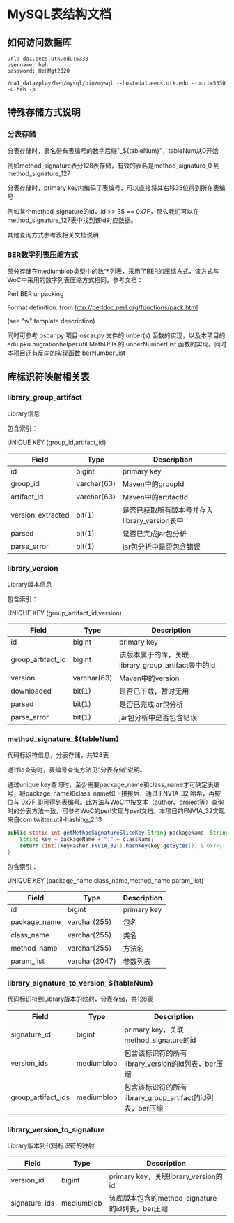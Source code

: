 # MySQL表结构文档

## 如何访问数据库

```
url: da1.eecs.utk.edu:5330
username: heh
password: HeHMgt2020
```

```shell script
/da1_data/play/heh/mysql/bin/mysql --host=da1.eecs.utk.edu --port=5330 -u heh -p
```

## 特殊存储方式说明

### 分表存储

分表存储时，表名带有表编号的数字后缀"_${tableNum}"，tableNum从0开始

例如method_signature表分128表存储，有效的表名是method_signature_0 到 method_signature_127

分表存储时，primary key内编码了表编号，可以直接将其右移35位得到所在表编号

例如某个method_signature的id，id >> 35 == 0x7F，那么我们可以在method_signature_127表中找到该id对应数据。

其他查询方式参考表相关文档说明

### BER数字列表压缩方式

部分存储在mediumblob类型中的数字列表，采用了BER的压缩方式，该方式与WoC中采用的数字列表压缩方式相同，参考文档：

Perl BER unpacking

Format definition: from http://perldoc.perl.org/functions/pack.html

(see "w" template description)

同时可参考 oscar.py 项目 oscar.py 文件的 unber(s) 函数的实现，以及本项目的 edu.pku.migrationhelper.util.MathUtils 的 unberNumberList 函数的实现。同时本项目还有反向的实现函数 berNumberList

## 库标识符映射相关表

### library_group_artifact
Library信息

包含索引：

UNIQUE KEY (group_id,artifact_id)

| Field | Type | Description |
| ----- | ---- | ----------- |
| id | bigint | primary key |
| group_id | varchar(63) | Maven中的groupId |
| artifact_id | varchar(63) | Maven中的artifactId |
| version_extracted | bit(1) | 是否已获取所有版本号并存入library_version表中 |
| parsed | bit(1) | 是否已完成jar包分析 |
| parse_error | bit(1) | jar包分析中是否包含错误 |

### library_version 

Library版本信息

包含索引：

UNIQUE KEY (group_artifact_id,version)

| Field | Type | Description |
| ----- | ---- | ----------- |
| id | bigint | primary key |
| group_artifact_id | bigint | 该版本属于的库，关联library_group_artifact表中的id |
| version | varchar(63) | Maven中的version |
| downloaded | bit(1) | 是否已下载，暂时无用 |
| parsed | bit(1) | 是否已完成jar包分析 |
| parse_error | bit(1) | jar包分析中是否包含错误 |

### method_signature_${tableNum}

代码标识符信息，分表存储，共128表

通过id查询时，表编号查询方法见“分表存储”说明。

通过unique key查询时，至少需要package_name和class_name才可确定表编号，将package_name和class_name如下拼接后，通过 FNV1A_32 哈希，再按位与 0x7F 即可得到表编号。此方法与WoC中按文本（author、project等）查询时的分表方法一致，可参考WoC的perl实现与perl文档。本项目的FNV1A_32实现来自com.twitter:util-hashing_2.13

```Java
public static int getMethodSignatureSliceKey(String packageName, String className) {
    String key = packageName + ":" + className;
    return (int)(KeyHasher.FNV1A_32().hashKey(key.getBytes()) & 0x7F;
}
```

包含索引：

UNIQUE KEY (package_name,class_name,method_name,param_list)

| Field        | Type          | Description |
| ------------ | ------------- | ----------- |
| id           | bigint        | primary key |
| package_name | varchar(255)  | 包名        |
| class_name   | varchar(255)  | 类名        |
| method_name  | varchar(255)  | 方法名      |
| param_list   | varchar(2047) | 参数列表    |

### library_signature_to_version_${tableNum}

代码标识符到Library版本的映射，分表存储，共128表

| Field              | Type       | Description                                               |
| ------------------ | ---------- | --------------------------------------------------------- |
| signature_id       | bigint     | primary key，关联method_signature的id                     |
| version_ids        | mediumblob | 包含该标识符的所有library_version的id列表，ber压缩        |
| group_artifact_ids | mediumblob | 包含该标识符的所有library_group_artifact的id列表，ber压缩 |

### library_version_to_signature 

Library版本到代码标识符的映射

| Field         | Type       | Description                                     |
| ------------- | ---------- | ----------------------------------------------- |
| version_id    | bigint     | primary key，关联library_version的id            |
| signature_ids | mediumblob | 该库版本包含的method_signature的id列表，ber压缩 |
